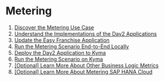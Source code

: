 # Metering 

1. [Discover the Metering Use Case](discover-metering-usecase/README.md)
1. [Understand the Implementations of the Day2 Applications](understand-day2-app/README.md)  
1. [Update the Easy Franchise Application](update-easyfranchise/README.md)
1. [Run the Metering Scenario End-to-End Locally](run-apps-locally/README.md)  
1. [Deploy the Day2 Application to Kyma](deploy/README.md)
1. [Run the Metering Scenario on Kyma](run-apps-kyma/README.md)
1. [[Optional] Learn More About Other Business Logic Metrics](learn-other-metrics/README.md)
1. [[Optional] Learn More About Metering SAP HANA Cloud](learn-hana-metering/README.md)